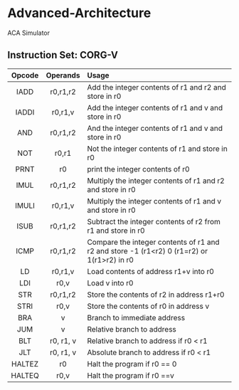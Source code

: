 # Advanced-Architecture 

ACA Simulator

## Instruction Set: CORG-V

| Opcode | Operands | Usage |
|:------:|:--------:|:------|
|IADD    | r0,r1,r2 | Add the integer contents of r1 and r2 and store in r0 |
|IADDI	 | r0,r1,v  | Add the integer contents of r1 and v and store in r0 |
|AND	 | r0,r1,r2 | And the integer contents of r1 and v and store in r0 |
|NOT	 | r0,r1    | Not the integer contents of r1 and store in r0 |
|PRNT	 | r0       | print the integer contents of r0 |
|IMUL	 | r0,r1,r2 | Multiply the integer contents of r1 and r2 and store in r0 |
|IMULI   | r0,r1,v  | Multiply the integer contents of r1 and v and store in r0 |
|ISUB	 | r0,r1,r2 | Subtract the integer contents of r2 from r1 and store in r0 |
|ICMP	 | r0,r1,r2 | Compare the integer contents of r1 and r2 and store -1 (r1<r2) 0 (r1=r2) or 1(r1>r2) in r0 |
|LD		 | r0,r1,v  | Load contents of address r1+v into r0 |
|LDI	 | r0,v		| Load v into r0 |
|STR	 | r0,r1,r2 | Store the contents of r2 in address r1+r0 |
|STRI	 | r0,v     | Store the contents of r0 in address v |
|BRA	 | v		| Branch to immediate address |
|JUM	 | v		| Relative branch to address |
|BLT	 | r0, r1, v| Relative branch to address if r0 < r1 |
|JLT	 | r0, r1, v| Absolute branch to address if r0 < r1 |
|HALTEZ	 | r0		| Halt the program if r0 == 0 |
|HALTEQ  | r0,v		| Halt the program if r0 ==v |